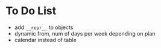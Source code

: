 # To Do List

- add `__repr__` to objects
- dynamic from, num of days per week depending on plan
- calendar instead of table
